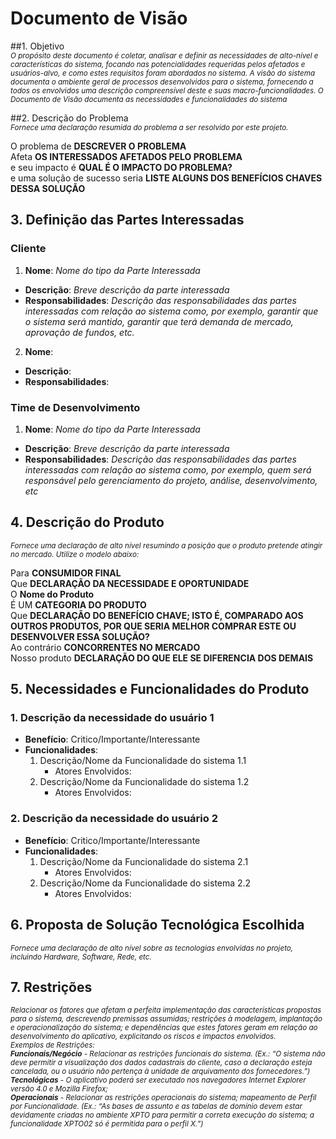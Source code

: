 # Documento de Visão 

##1. Objetivo  
<sub>
_O propósito deste documento é coletar, analisar e definir as necessidades de alto-nível e características do sistema, focando nas potencialidades requeridas pelos afetados e usuários-alvo, e como estes requisitos foram abordados no sistema.
A visão do sistema documenta o ambiente geral de processos desenvolvidos para o sistema, fornecendo a todos os envolvidos uma descrição compreensível deste e suas macro-funcionalidades.
O Documento de Visão documenta as necessidades e funcionalidades do sistema_
</sub>
  

##2. Descrição do Problema  
<sub>_Fornece uma declaração resumida do problema a ser resolvido por este projeto._</sub>  

O problema de **DESCREVER O PROBLEMA**  
Afeta **OS INTERESSADOS AFETADOS PELO PROBLEMA**  
e seu impacto é **QUAL É O IMPACTO DO PROBLEMA?**  
e uma solução de sucesso seria **LISTE ALGUNS DOS BENEFÍCIOS CHAVES DESSA SOLUÇÃO**  

## 3. Definição das Partes Interessadas  

### Cliente  

 1. **Nome**: _Nome do tipo da Parte Interessada_  
   - **Descrição**: _Breve descrição da parte interessada_  
   - **Responsabilidades**: _Descrição das responsabilidades das partes interessadas com relação ao sistema como, por exemplo, garantir que o sistema será mantido, garantir que terá demanda de mercado, aprovação de fundos, etc._   

 2. **Nome**:  
   - **Descrição**:  
   - **Responsabilidades**: 

### Time de Desenvolvimento

 1. **Nome**: _Nome do tipo da Parte Interessada_  
   - **Descrição**: _Breve descrição da parte interessada_  
   - **Responsabilidades**: _Descrição das responsabilidades das partes interessadas com relação ao sistema como, por exemplo, quem será responsável pelo gerenciamento do projeto, análise, desenvolvimento, etc_   


## 4. Descrição do Produto  
<sub> _Fornece uma declaração de alto nível resumindo a posição que o produto pretende atingir no mercado. Utilize o modelo abaixo:_ </sub>

Para **CONSUMIDOR FINAL**  
Que **DECLARAÇÃO DA NECESSIDADE E OPORTUNIDADE**  
O **Nome do Produto**  
É UM **CATEGORIA DO PRODUTO**  
Que **DECLARAÇÃO DO BENEFÍCIO CHAVE; ISTO É, COMPARADO AOS OUTROS PRODUTOS, POR QUE SERIA MELHOR COMPRAR ESTE OU DESENVOLVER ESSA SOLUÇÃO?**  
Ao contrário **CONCORRENTES NO MERCADO**  
Nosso produto **DECLARAÇÃO DO QUE ELE SE DIFERENCIA DOS DEMAIS**  

## 5. Necessidades e Funcionalidades do Produto  

### 1. Descrição da necessidade do usuário 1  
 - **Benefício**: Critico/Importante/Interessante  
 - **Funcionalidades**:  
    1. Descrição/Nome da Funcionalidade do sistema 1.1  
       - Atores Envolvidos:  
    2. Descrição/Nome da Funcionalidade do sistema 1.2  
       - Atores Envolvidos:  

### 2. Descrição da necessidade do usuário 2   
 - **Benefício**: Critico/Importante/Interessante  
 - **Funcionalidades**:  
    1. Descrição/Nome da Funcionalidade do sistema 2.1  
       - Atores Envolvidos:  
    2. Descrição/Nome da Funcionalidade do sistema 2.2  
       - Atores Envolvidos:  

## 6. Proposta de Solução Tecnológica Escolhida  
<sub> _Fornece uma declaração de alto nível sobre as tecnologias envolvidas no projeto, incluindo Hardware, Software, Rede, etc._ </sub>  

## 7. Restrições  
<sub>_Relacionar os fatores que afetam a perfeita implementação das características propostas para o sistema, descrevendo premissas assumidas; restrições à modelagem, implantação e operacionalização do sistema; e dependências que estes fatores geram em relação ao desenvolvimento do aplicativo, explicitando os riscos e impactos envolvidos.   
Exemplos de Restrições:  
**Funcionais/Negócio** - Relacionar as restrições funcionais do sistema. (Ex.: “O sistema não deve permitir a visualização dos dados cadastrais do cliente, caso a declaração esteja cancelada, ou o usuário não pertença à unidade de arquivamento dos fornecedores.”)  
**Tecnológicas** - O aplicativo poderá ser executado nos navegadores Internet Explorer versão 4.0 e Mozilla Firefox;  
**Operacionais** - Relacionar as restrições operacionais do sistema; mapeamento de Perfil por Funcionalidade. (Ex.: “As bases de assunto e as tabelas de domínio devem estar devidamente criadas no ambiente XPTO para permitir a correta execução do sistema; a funcionalidade XPTO02 só é permitida para o perfil X.”)_
<sub>  



